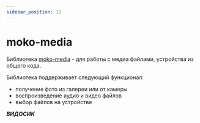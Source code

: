```yaml
---
sidebar_position: 12
---
```


# moko-media

Библиотека [moko-media](https://github.com/icerockdev/moko-media) - для работы с медиа файлами, устройства из общего кода.  

Библиотека поддерживает следующий функционал:
- получение фото из галереи или от камеры
- воспроизведение аудио и видео файлов
- выбор файлов на устройстве

***ВИДОСИК***
